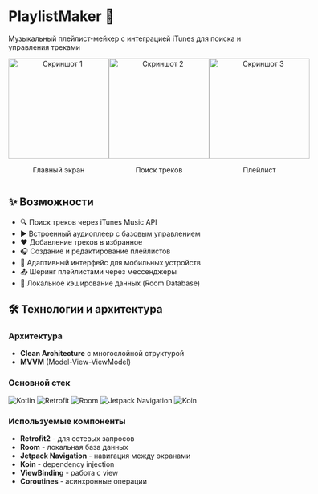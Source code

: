 # PlaylistMaker 🎵

Музыкальный плейлист-мейкер с интеграцией iTunes для поиска и управления треками
<div style="display: flex; justify-content: space-between;">
  <div style="text-align: center;">
    <img src="https://github.com/user-attachments/assets/6f9b9e04-236b-4115-ae24-0a3141553014" width="200" alt="Скриншот 1" />
    <p>Главный экран</p>
  </div>
  <div style="text-align: center;">
    <img src="https://github.com/user-attachments/assets/4eb04226-1d2c-4448-906f-c3a3264bd04f" width="200" alt="Скриншот 2" />
    <p>Поиск треков</p>
  </div>
  <div style="text-align: center;">
    <img src="https://github.com/user-attachments/assets/6d7d91d5-af01-4d65-bac3-258959be99a7" width="200" alt="Скриншот 3" />
    <p>Плейлист</p>
  </div>
</div>

## ✨ Возможности

- 🔍 Поиск треков через iTunes Music API
- ▶️ Встроенный аудиоплеер с базовым управлением
- ❤️ Добавление треков в избранное
- 🎧 Создание и редактирование плейлистов
- 📱 Адаптивный интерфейс для мобильных устройств
- 📤 Шеринг плейлистами через мессенджеры
- 📁 Локальное кэширование данных (Room Database)

## 🛠 Технологии и архитектура

### Архитектура
- **Clean Architecture** с многослойной структурой
- **MVVM** (Model-View-ViewModel)

### Основной стек
![Kotlin](https://img.shields.io/badge/-Kotlin-7F52FF?logo=kotlin&logoColor=white)
![Retrofit](https://img.shields.io/badge/-Retrofit-6DB33F?logo=square&logoColor=white)
![Room](https://img.shields.io/badge/-Room-4285F4?logo=google-cloud&logoColor=white)
![Jetpack Navigation](https://img.shields.io/badge/-Navigation-4285F4?logo=android&logoColor=white)
![Koin](https://img.shields.io/badge/-Koin-FF6D00?logo=koin&logoColor=white)

### Используемые компоненты
- **Retrofit2** - для сетевых запросов
- **Room** - локальная база данных
- **Jetpack Navigation** - навигация между экранами
- **Koin** - dependency injection
- **ViewBinding** - работа с view
- **Coroutines** - асинхронные операции
